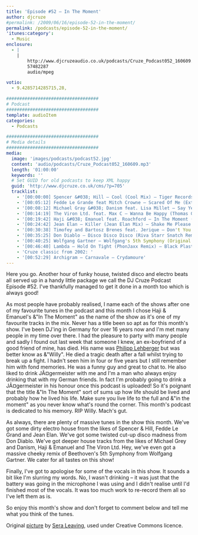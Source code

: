 ```yaml
---
title: 'Episode #52 – In The Moment'
author: djcruze
#permalink: /2009/06/16/episode-52-in-the-moment/
permalink: /podcasts/episode-52-in-the-moment/
'itunes:category':
  - Music
enclosure:
  - |
    |
        http://www.djcruzeaudio.co.uk/podcasts/Cruze_Podcast052_160609.mp3
        57482287
        audio/mpeg

votio:
  - 9.4285714285715,28,

###################################
# Podcast
###################################
template: audioItem
categories:
  - Podcasts

###################################
# Media details
###################################
media:
  image: 'images/podcasts/podcast52.jpg'
  content: 'audio/podcasts/Cruze_Podcast052_160609.mp3'
  length: '01:00:00'
  keywords: ''
  # Set GUID for old podcasts to keep XML happy
  guid: 'http://www.djcruze.co.uk/cms/?p=705'
  tracklist:
    - '[00:00:00] Spencer &#038; Hill – Cool (Cool Mix) – Tiger Records'
    - '[00:05:12] Fedde Le Grande feat Mitch Crowne – Scared Of Me (Extended Mix) – Flamingo Recordings'
    - '[00:08:12] Michael Gray &#038; Danism feat. Lisa Millet – Say Yes (Original Mix) – Defected'
    - '[00:14:19] The Viron Ltd. feat. Max C – Wanna Be Happy (Thomas Gold Remix) – Milk &#038; Sugar'
    - '[00:19:42] Haji &#038; Emanuel feat. Roachford – In The Moment (DBN Remix) – Big Love'
    - '[00:24:42] Jean Elan – Killer (Jean Elan Mix) – Shake Me Please!'
    - '[00:30:38] Timofey and Bartosz Brenes feat. Jerique – Don't You Know (Club Mix) – Vector Records'
    - '[00:35:25] Don Diablo – Disco Disco Disco (Riva Starr Snatch Remix) – Sellout Sessions'
    - '[00:40:25] Wolfgang Gartner – Wolfgang's 5th Symphony (Original Mix) – Kindergarten'
    - '[00:46:40] Lambda – Hold On Tight (PhonJaxx Remix) – Black Plastic'
    - 'Cruze classic from 2002: '
    - '[00:52:29] Archigram – Carnavale – Crydamoure'
---
```


Here you go. Another hour of funky house, twisted disco and electro beats all served up in a handy little package we call the DJ Cruze Podcast Episode #52. I've thankfully managed to get it done in a month too which is always good!

As most people have probably realised, I name each of the shows after one of my favourite tunes in the podcast and this month I chose Haji &#038; Emanuel's &"In The Moment" as the name of the show as it's one of my favourite tracks in the mix. Never has a title been so apt as for this month's show. I've been DJ'ing in Germany for over 16 years now and I'm met many people in my time over there. I had the pleasure to party with many people and sadly I found out last week that someone I knew, an ex-boyfriend of a good friend of mine, has died. His name was [Philipp Lehberger][2] but was better know as &"Willy". He died a tragic death after a fall whilst trying to break up a fight. I hadn't seen him in four or five years but I still remember him with fond memories. He was a funny guy and great to chat to. He also liked to drink JÃ¤germeister with me and I'm a man who always enjoy drinking that with my German friends. In fact I'm probably going to drink a JÃ¤germeister in his honour once this podcast is uploaded! So it's poignant that the title &"In The Moment" sort of sums up how life should be lived and probably how he lived his life. Make sure you live life to the full and &"in the moment" as you never know what's round the corner. This month's podcast is dedicated to his memory. RIP Willy. Mach's gut.

As always, there are plenty of massive tunes in the show this month. We've got some dirty electro house from the likes of Spencer &#038; Hill, Fedde Le Grand and Jean Elan. We've got some twisted cut-up disco madness from Don Diablo. We've got deeper house tracks from the likes of Michael Grey and Danism, Haji &#038; Emanuel and The Viron Ltd. Hey, we've even got a massive cheeky remix of Beethoven's 5th Symphony from Wolfgang Gartner. We cater for all tastes on this show!

Finally, I've got to apologise for some of the vocals in this show. It sounds a bit like I'm slurring my words. No, I wasn't drinking – it was just that the battery was going in the microphone I was using and I didn't realise until I'd finished most of the vocals. It was too much work to re-record them all so I've left them as is.

So enjoy this month's show and don't forget to comment below and tell me what you think of the tunes.

Original [picture][5] by [Sera Leaving][6], used under Creative Commons licence.

[1]: http://www.djcruze.co.uk/cms/wp-content/uploads/2009/06/podcast52.jpg
[2]: http://www.philipp-lehberger.de/
[3]: http://www.djcruze.co.uk/cms/wp-content/DownloadButton.gif
[4]: http://www.djcruzeaudio.co.uk/podcasts/Cruze_Podcast052_160609.mp3
[5]: http://www.flickr.com/photos/sera_leaving/3612961678/
[6]: http://www.flickr.com/photos/sera_leaving/

